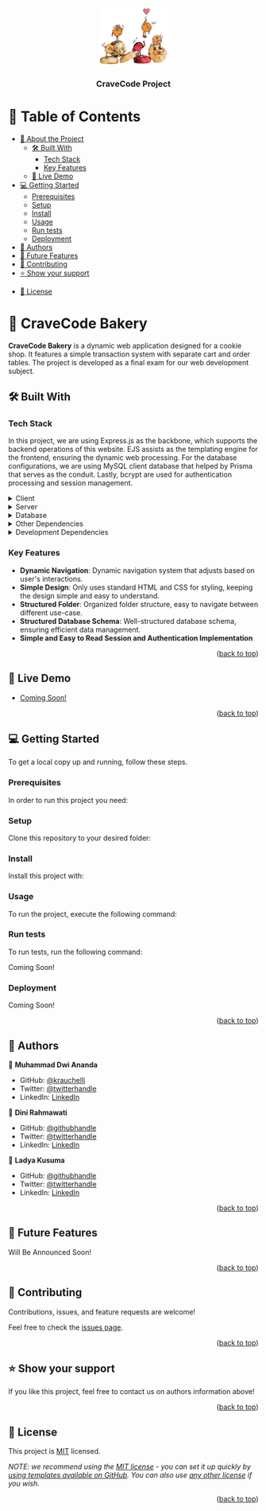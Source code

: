 <a name="readme-top"></a>

<!--
!!! IMPORTANT !!!
This README is an example of how you could professionally present your codebase. 
Writing documentation is a crucial part of your work as a professional software developer and cannot be ignored. 

You should modify this file to match your project and remove sections that don't apply.

REQUIRED SECTIONS:
- Table of Contents
- About the Project
  - Built With
  - Live Demo
- Getting Started
- Authors
- Future Features
- Contributing
- Show your support
- Acknowledgements
- License

OPTIONAL SECTIONS:
- FAQ

After you're finished please remove all the comments and instructions!

For more information on the importance of a professional README for your repositories: https://github.com/microverseinc/curriculum-transversal-skills/blob/main/documentation/articles/readme_best_practices.md
-->

<div align="center">
  <!-- You are encouraged to replace this logo with your own! Otherwise you can also remove it. -->
  <img src="./public/images/cookiez.png" alt="logo" width="140"  height="auto" />
  <br/>

  <h3><b>CraveCode Project</b></h3>

</div>

<!-- TABLE OF CONTENTS -->

# 📗 Table of Contents

- [📖 About the Project](#about-project)
  - [🛠 Built With](#built-with)
    - [Tech Stack](#tech-stack)
    - [Key Features](#key-features)
  - [🚀 Live Demo](#live-demo)
- [💻 Getting Started](#getting-started)
  - [Prerequisites](#prerequisites)
  - [Setup](#setup)
  - [Install](#install)
  - [Usage](#usage)
  - [Run tests](#run-tests)
  - [Deployment](#deployment)
- [👥 Authors](#authors)
- [🔭 Future Features](#future-features)
- [🤝 Contributing](#contributing)
- [⭐️ Show your support](#support)
<!-- - [🙏 Acknowledgements](#acknowledgements)
- [❓ FAQ (OPTIONAL)](#faq) -->
- [📝 License](#license)

<!-- PROJECT DESCRIPTION -->

# 📖 CraveCode Bakery <a name="about-project"></a>

**CraveCode Bakery** is a dynamic web application designed for a cookie shop. It features a simple transaction system with separate cart and order tables. The project is developed as a final exam for our web development subject.

## 🛠 Built With <a name="built-with"></a>

### Tech Stack <a name="tech-stack"></a>

In this project, we are using Express.js as the backbone, which supports the backend operations of this website. EJS assists as the templating engine for the frontend, ensuring the dynamic web processing. For the database configurations, we are using MySQL client database that helped by Prisma that serves as the conduit. Lastly, bcrypt are used for authentication processing and session management.  

<details>
  <summary>Client</summary>
  <ul>
    <li><a href="">HTML</a></li>
    <li><a href="">CSS</a></li>
  </ul>
</details>

<details>
  <summary>Server</summary>
  <ul>
    <li><a href="https://expressjs.com/">Express.js</a></li>
    <li><a href="https://ejs.github.io/">EJS</a></li>
    <li><a href="https://www.npmjs.com/package/cors">CORS</a></li>
    <li><a href="https://www.npmjs.com/package/express-session">Express Session</a></li>
    <li><a href="https://www.npmjs.com/package/method-override">Method Override</a></li>
  </ul>
</details>

<details>
<summary>Database</summary>
  <ul>
    <li><a href="https://www.mysql.com/">MySQL</a></li>
    <li><a href="https://www.prisma.io/">Prisma</a></li>
  </ul>
</details>

<details>
<summary>Other Dependencies</summary>
  <ul>
    <li><a href="https://www.npmjs.com/package/axios">Axios</a></li>
    <li><a href="https://www.npmjs.com/package/bcrypt">Bcrypt</a></li>
    <li><a href="https://www.npmjs.com/package/dotenv">Dotenv</a></li>
  </ul>
</details>

<details>
<summary>Development Dependencies</summary>
  <ul>
    <li><a href="https://eslint.org/">ESLint</a></li>
    <li><a href="https://www.npmjs.com/package/nodemon">Nodemon</a></li>
  </ul>
</details>

<!-- Features -->

### Key Features <a name="key-features"></a>

- **Dynamic Navigation**: Dynamic navigation system that adjusts based on user's interactions.
- **Simple Design**: Only uses standard HTML and CSS for styling, keeping the design simple and easy to understand.
- **Structured Folder**: Organized folder structure, easy to navigate between different use-case.
- **Structured Database Schema**: Well-structured database schema, ensuring efficient data management.
- **Simple and Easy to Read Session and Authentication Implementation**

<p align="right">(<a href="#readme-top">back to top</a>)</p>

<!-- LIVE DEMO -->

## 🚀 Live Demo <a name="live-demo"></a>

- [Coming Soon!](https://github.com/krauchelli/cravecode-dev-js/tree/main)

<p align="right">(<a href="#readme-top">back to top</a>)</p>

<!-- GETTING STARTED -->

## 💻 Getting Started <a name="getting-started"></a>

To get a local copy up and running, follow these steps.

### Prerequisites

In order to run this project you need:

<!--
Example command:

```sh
 gem install rails
```
 -->

### Setup

Clone this repository to your desired folder:

<!--
Example commands:

```sh
  cd my-folder
  git clone git@github.com:myaccount/my-project.git
```
--->

### Install

Install this project with:

<!--
Example command:

```sh
  cd my-project
  gem install
```
--->

### Usage

To run the project, execute the following command:

<!--
Example command:

```sh
  rails server
```
--->

### Run tests

To run tests, run the following command:

Coming Soon!

### Deployment

Coming Soon!

<p align="right">(<a href="#readme-top">back to top</a>)</p>

<!-- AUTHORS -->

## 👥 Authors <a name="authors"></a>

👤 **Muhammad Dwi Ananda**

- GitHub: [@krauchelli](https://github.com/krauchelli)
- Twitter: [@twitterhandle](https://x.com/kraunanda)
- LinkedIn: [LinkedIn](https://www.linkedin.com/in/muhammad-dwi-ananda-b97797246/)

👤 **Dini Rahmawati**

- GitHub: [@githubhandle](https://github.com/githubhandle)
- Twitter: [@twitterhandle](https://twitter.com/twitterhandle)
- LinkedIn: [LinkedIn](https://linkedin.com/in/linkedinhandle)

👤 **Ladya Kusuma**

- GitHub: [@githubhandle](https://github.com/githubhandle)
- Twitter: [@twitterhandle](https://twitter.com/twitterhandle)
- LinkedIn: [LinkedIn](https://linkedin.com/in/linkedinhandle)

<p align="right">(<a href="#readme-top">back to top</a>)</p>

<!-- FUTURE FEATURES -->

## 🔭 Future Features <a name="future-features"></a>

Will Be Announced Soon!
<!-- - [ ] **[new_feature_1]**
- [ ] **[new_feature_2]**
- [ ] **[new_feature_3]** -->

<p align="right">(<a href="#readme-top">back to top</a>)</p>

<!-- CONTRIBUTING -->

## 🤝 Contributing <a name="contributing"></a>

Contributions, issues, and feature requests are welcome!

Feel free to check the [issues page](../../issues/).

<p align="right">(<a href="#readme-top">back to top</a>)</p>

<!-- SUPPORT -->

## ⭐️ Show your support <a name="support"></a>

If you like this project, feel free to contact us on authors information above!

<p align="right">(<a href="#readme-top">back to top</a>)</p>

<!-- ACKNOWLEDGEMENTS -->

<!-- ## 🙏 Acknowledgments <a name="acknowledgements"></a>

I would like to thank...

<p align="right">(<a href="#readme-top">back to top</a>)</p> -->

<!-- FAQ (optional) -->

<!-- ## ❓ FAQ (OPTIONAL) <a name="faq"></a>

> Add at least 2 questions new developers would ask when they decide to use your project.

- **[Question_1]**

  - [Answer_1]

- **[Question_2]**

  - [Answer_2]

<p align="right">(<a href="#readme-top">back to top</a>)</p> -->

<!-- LICENSE -->

## 📝 License <a name="license"></a>

This project is [MIT](./LICENSE) licensed.

_NOTE: we recommend using the [MIT license](https://choosealicense.com/licenses/mit/) - you can set it up quickly by [using templates available on GitHub](https://docs.github.com/en/communities/setting-up-your-project-for-healthy-contributions/adding-a-license-to-a-repository). You can also use [any other license](https://choosealicense.com/licenses/) if you wish._

<p align="right">(<a href="#readme-top">back to top</a>)</p>
